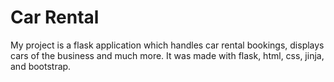 # Car Rental

My project is a flask application which handles car rental bookings, displays cars of the business and much more. It was made with
flask,  html, css, jinja, and bootstrap.





